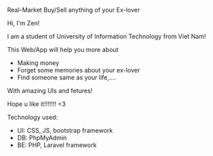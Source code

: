  Real-Market
Buy/Sell anything of your Ex-lover

Hi, I'm Zen!

I am a student of University of Information Technology from Viet Nam!


This Web/App will help you more about 
- Making money
- Forget some memories about your ex-lover
- Find someone same as your life,....

With amazing UIs and fetures!

Hope u like it!!!!!!! <3

Technology used: 
+ UI: CSS, JS, bootstrap framework
+ DB: PhpMyAdmin
+ BE: PHP, Laravel framework
